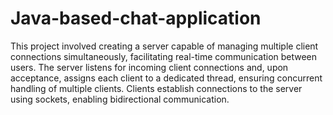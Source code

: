 # Java-based-chat-application
This project involved creating a server capable of managing multiple client connections simultaneously, facilitating real-time communication between users. The server listens for incoming client connections and, upon acceptance, assigns each client to a dedicated thread, ensuring concurrent handling of multiple clients. Clients establish connections to the server using sockets, enabling bidirectional communication.
